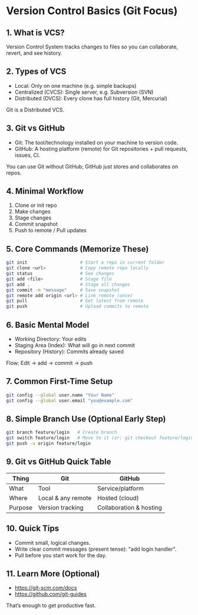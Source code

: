 # Version Control Basics (Git Focus)

## 1. What is VCS?
Version Control System tracks changes to files so you can collaborate, revert, and see history.

## 2. Types of VCS
- Local: Only on one machine (e.g. simple backups)
- Centralized (CVCS): Single server, e.g. Subversion (SVN)
- Distributed (DVCS): Every clone has full history (Git, Mercurial)

Git is a Distributed VCS.

## 3. Git vs GitHub
- Git: The tool/technology installed on your machine to version code.
- GitHub: A hosting platform (remote) for Git repositories + pull requests, issues, CI.

You can use Git without GitHub; GitHub just stores and collaborates on repos.

## 4. Minimal Workflow
1. Clone or init repo
2. Make changes
3. Stage changes
4. Commit snapshot
5. Push to remote / Pull updates

## 5. Core Commands (Memorize These)
```bash
git init                    # Start a repo in current folder
git clone <url>             # Copy remote repo locally
git status                  # See changes
git add <file>              # Stage file
git add .                   # Stage all changes
git commit -m "message"     # Save snapshot
git remote add origin <url> # Link remote (once)
git pull                    # Get latest from remote
git push                    # Upload commits to remote
```

## 6. Basic Mental Model
- Working Directory: Your edits
- Staging Area (Index): What will go in next commit
- Repository (History): Commits already saved

Flow: Edit -> add -> commit -> push

## 7. Common First-Time Setup
```bash
git config --global user.name "Your Name"
git config --global user.email "you@example.com"
```

## 8. Simple Branch Use (Optional Early Step)
```bash
git branch feature/login   # Create branch
git switch feature/login   # Move to it (or: git checkout feature/login)
git push -u origin feature/login
```

## 9. Git vs GitHub Quick Table
| Thing | Git | GitHub |
|-------|-----|--------|
| What | Tool | Service/platform |
| Where | Local & any remote | Hosted (cloud) |
| Purpose | Version tracking | Collaboration & hosting |

## 10. Quick Tips
- Commit small, logical changes.
- Write clear commit messages (present tense): "add login handler".
- Pull before you start work for the day.

## 11. Learn More (Optional)
- https://git-scm.com/docs
- https://github.com/git-guides

That’s enough to get productive fast.

